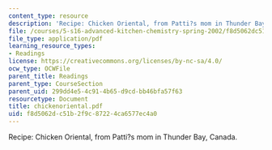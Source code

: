```yaml
---
content_type: resource
description: 'Recipe: Chicken Oriental, from Patti?s mom in Thunder Bay, Canada.'
file: /courses/5-s16-advanced-kitchen-chemistry-spring-2002/f8d5062dc51b2f9c87224ca6577ec4a0_chickenoriental.pdf
file_type: application/pdf
learning_resource_types:
- Readings
license: https://creativecommons.org/licenses/by-nc-sa/4.0/
ocw_type: OCWFile
parent_title: Readings
parent_type: CourseSection
parent_uid: 299dd4e5-4c91-4b65-d9cd-bb46bfa57f63
resourcetype: Document
title: chickenoriental.pdf
uid: f8d5062d-c51b-2f9c-8722-4ca6577ec4a0
---
```

Recipe: Chicken Oriental, from Patti?s mom in Thunder Bay, Canada.